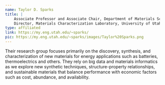 ```yaml
---
name: Taylor D. Sparks
title: |
    Associate Professor and Associate Chair, Department of Materials Science and Engineering, University of Utah
    Director, Materials Characterization Laboratory, University of Utah
type: affiliated
link: https://my.eng.utah.edu/~sparks/
pic: https://my.eng.utah.edu/~sparks/images/Taylor%20Sparks.png
---
```


Their research group focuses primarily on the discovery, synthesis, and characterization of new materials for energy applications such as batteries, thermoelectrics and others. They rely on big data and materials informatics as we explore new synthetic techniques, structure-property relationships, and sustainable materials that balance performance with economic factors such as cost, abundance, and availability.
